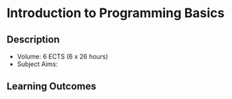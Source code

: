# Introduction to Programming Basics

## Description

- Volume: 6 ECTS (6 x 26 hours)
- Subject Aims:

## Learning Outcomes